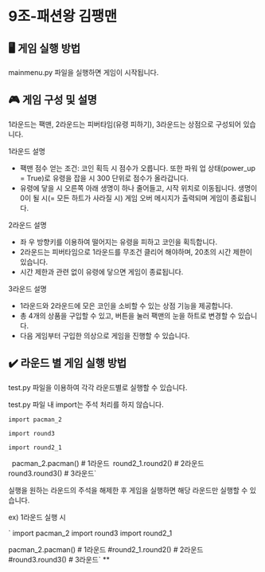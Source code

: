 # 9조-패션왕 김팽맨

## 🖥️ 게임 실행 방법
mainmenu.py 파일을 실행하면 게임이 시작됩니다.

## 🎮 게임 구성 및 설명
1라운드는 팩맨, 2라운드는 피버타임(유령 피하기), 3라운드는 상점으로 구성되어 있습니다.

1라운드 설명
- 팩맨 점수 얻는 조건: 코인 획득 시 점수가 오릅니다. 또한 파워 업 상태(power_up = True)로 유령을 잡을 시 300 단위로 점수가 올라갑니다.
- 유령에 닿을 시 오른쪽 아래 생명이 하나 줄어들고, 시작 위치로 이동됩니다. 생명이 0이 될 시(= 모든 하트가 사라질 시) 게임 오버 메시지가 출력되며 게임이 종료됩니다.


2라운드 설명
- 좌 우 방향키를 이용하여 떨어지는 유령을 피하고 코인을 획득합니다.
- 2라운드는 피버타임으로 1라운드를 무조건 클리어 해야하며, 20초의 시간 제한이 있습니다.
- 시간 제한과 관련 없이 유령에 닿으면 게임이 종료됩니다.


3라운드 설명
- 1라운드와 2라운드에 모은 코인을 소비할 수 있는 상점 기능을 제공합니다.
- 총 4개의 상품을 구입할 수 있고, 버튼을 눌러 팩맨의 눈을 하트로 변경할 수 있습니다.
- 다음 게임부터 구입한 의상으로 게임을 진행할 수 있습니다.



## ✔️ 라운드 별 게임 실행 방법
test.py 파일을 이용하여 각각 라운드별로 실행할 수 있습니다. 

test.py 파일 내 import는 주석 처리를 하지 않습니다.

`import pacman_2`


`import round3`


`import round2_1`

`
`pacman_2.pacman() # 1라운드`
`round2_1.round2() # 2라운드`
`round3.round3() # 3라운드`

실행을 원하는 라운드의 주석을 해제한 후 게임을 실행하면 해당 라운드만 실행할 수 있습니다.

ex) 1라운드 실행 시

`
import pacman_2
import round3
import round2_1 

pacman_2.pacman() # 1라운드
#round2_1.round2() # 2라운드
#round3.round3() # 3라운드`
**
